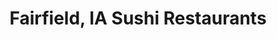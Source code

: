 ---
layout: city
title: Fairfield, IA Sushi Restaurants
permalink: /iowa/fairfield/
stateAbbr: IA
stateName: Iowa
cityName: Fairfield

---